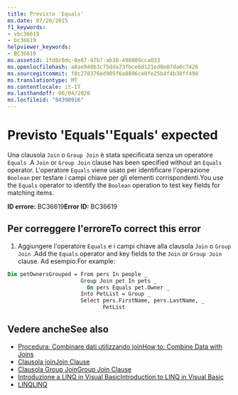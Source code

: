 ```yaml
---
title: Previsto 'Equals'
ms.date: 07/20/2015
f1_keywords:
- vbc36619
- bc36619
helpviewer_keywords:
- BC36619
ms.assetid: 1fd8c0dc-0e87-47b7-ab30-498809cca033
ms.openlocfilehash: a8ae940b3c75dda73fbce6d121ed8e07da0c7426
ms.sourcegitcommit: f8c270376ed905f6a8896ce0fe25b4f4b38ff498
ms.translationtype: MT
ms.contentlocale: it-IT
ms.lasthandoff: 06/04/2020
ms.locfileid: "84398916"
---
```

# <a name="equals-expected"></a><span data-ttu-id="628f7-102">Previsto 'Equals'</span><span class="sxs-lookup"><span data-stu-id="628f7-102">'Equals' expected</span></span>
<span data-ttu-id="628f7-103">Una clausola `Join` o `Group Join` è stata specificata senza un operatore `Equals` .</span><span class="sxs-lookup"><span data-stu-id="628f7-103">A `Join` or `Group Join` clause has been specified without an `Equals` operator.</span></span> <span data-ttu-id="628f7-104">L'operatore `Equals` viene usato per identificare l'operazione `Boolean` per testare i campi chiave per gli elementi corrispondenti.</span><span class="sxs-lookup"><span data-stu-id="628f7-104">You use the `Equals` operator to identify the `Boolean` operation to test key fields for matching items.</span></span>  
  
 <span data-ttu-id="628f7-105">**ID errore:** BC36619</span><span class="sxs-lookup"><span data-stu-id="628f7-105">**Error ID:** BC36619</span></span>  
  
## <a name="to-correct-this-error"></a><span data-ttu-id="628f7-106">Per correggere l'errore</span><span class="sxs-lookup"><span data-stu-id="628f7-106">To correct this error</span></span>  
  
1. <span data-ttu-id="628f7-107">Aggiungere l'operatore `Equals` e i campi chiave alla clausola `Join` o `Group Join` .</span><span class="sxs-lookup"><span data-stu-id="628f7-107">Add the `Equals` operator and key fields to the `Join` or `Group Join` clause.</span></span> <span data-ttu-id="628f7-108">Ad esempio:</span><span class="sxs-lookup"><span data-stu-id="628f7-108">For example:</span></span>  
  
```vb  
Dim petOwnersGrouped = From pers In people _  
                       Group Join pet In pets _  
                         On pers Equals pet.Owner _  
                       Into PetList = Group _  
                       Select pers.FirstName, pers.LastName, _  
                              PetList  
```  
  
## <a name="see-also"></a><span data-ttu-id="628f7-109">Vedere anche</span><span class="sxs-lookup"><span data-stu-id="628f7-109">See also</span></span>

- [<span data-ttu-id="628f7-110">Procedura: Combinare dati utilizzando join</span><span class="sxs-lookup"><span data-stu-id="628f7-110">How to: Combine Data with Joins</span></span>](../programming-guide/language-features/linq/how-to-combine-data-with-linq-by-using-joins.md)
- [<span data-ttu-id="628f7-111">Clausola join</span><span class="sxs-lookup"><span data-stu-id="628f7-111">Join Clause</span></span>](../language-reference/queries/join-clause.md)
- [<span data-ttu-id="628f7-112">Clausola Group Join</span><span class="sxs-lookup"><span data-stu-id="628f7-112">Group Join Clause</span></span>](../language-reference/queries/group-join-clause.md)
- [<span data-ttu-id="628f7-113">Introduzione a LINQ in Visual Basic</span><span class="sxs-lookup"><span data-stu-id="628f7-113">Introduction to LINQ in Visual Basic</span></span>](../programming-guide/language-features/linq/introduction-to-linq.md)
- [<span data-ttu-id="628f7-114">LINQ</span><span class="sxs-lookup"><span data-stu-id="628f7-114">LINQ</span></span>](../programming-guide/language-features/linq/index.md)
